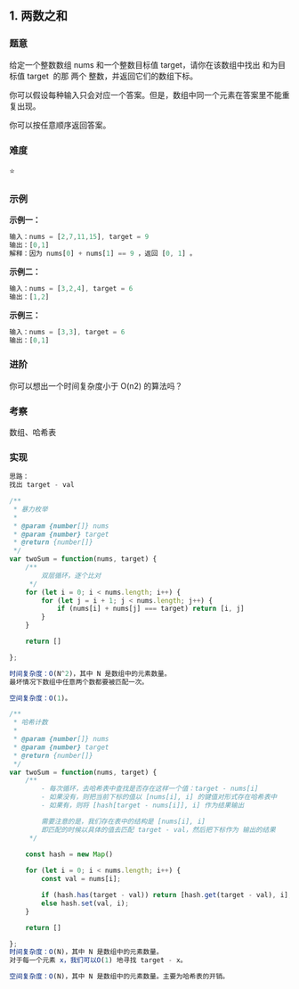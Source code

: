## 1. 两数之和

### 题意

给定一个整数数组 nums 和一个整数目标值 target，请你在该数组中找出 和为目标值 target  的那 两个 整数，并返回它们的数组下标。

你可以假设每种输入只会对应一个答案。但是，数组中同一个元素在答案里不能重复出现。

你可以按任意顺序返回答案。

### 难度

⭐

### 示例

**示例一：**

```javascript
输入：nums = [2,7,11,15], target = 9
输出：[0,1]
解释：因为 nums[0] + nums[1] == 9 ，返回 [0, 1] 。
```

**示例二：**

```javascript
输入：nums = [3,2,4], target = 6
输出：[1,2]
```

**示例三：**

```javascript
输入：nums = [3,3], target = 6
输出：[0,1]
```

### 进阶

你可以想出一个时间复杂度小于 O(n2) 的算法吗？

### 考察

数组、哈希表

### 实现

```javascript
思路：
找出 target - val

/**
 * 暴力枚举
 *
 * @param {number[]} nums
 * @param {number} target
 * @return {number[]}
 */
var twoSum = function(nums, target) {
    /**
        双层循环，逐个比对
     */
    for (let i = 0; i < nums.length; i++) {
        for (let j = i + 1; j < nums.length; j++) {
            if (nums[i] + nums[j] === target) return [i, j]
        }
    }

    return []

};

时间复杂度：O(N^2)，其中 N 是数组中的元素数量。
最坏情况下数组中任意两个数都要被匹配一次。

空间复杂度：O(1)。

/**
 * 哈希计数
 * 
 * @param {number[]} nums
 * @param {number} target
 * @return {number[]}
 */
var twoSum = function(nums, target) {
    /**
        - 每次循环，去哈希表中查找是否存在这样一个值：target - nums[i]
        - 如果没有，则把当前下标的值以 [nums[i], i] 的键值对形式存在哈希表中
        - 如果有，则将 [hash[target - nums[i]], i] 作为结果输出

        需要注意的是，我们存在表中的结构是 [nums[i], i]
        即匹配的时候以具体的值去匹配 target - val，然后把下标作为 输出的结果
     */
    
    const hash = new Map()

    for (let i = 0; i < nums.length; i++) {
        const val = nums[i];

        if (hash.has(target - val)) return [hash.get(target - val), i];
        else hash.set(val, i);
    }

    return []

};
时间复杂度：O(N)，其中 N 是数组中的元素数量。
对于每一个元素 x，我们可以O(1) 地寻找 target - x。

空间复杂度：O(N)，其中 N 是数组中的元素数量。主要为哈希表的开销。

```
